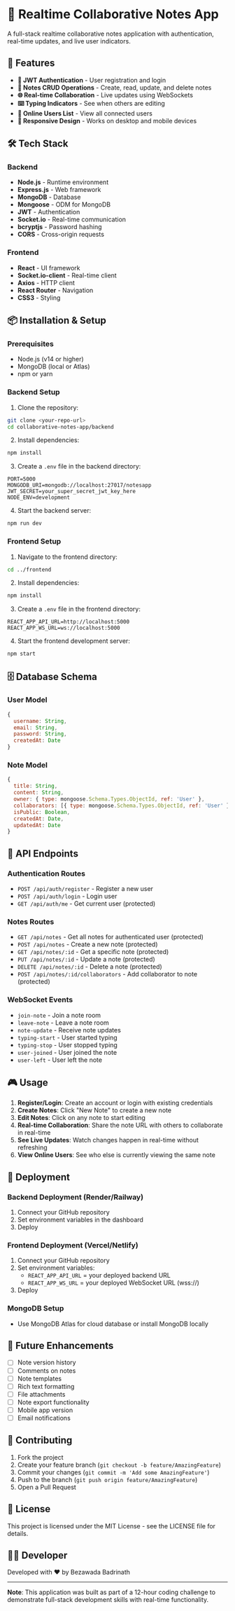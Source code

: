 # 📝 Realtime Collaborative Notes App

A full-stack realtime collaborative notes application with authentication, real-time updates, and live user indicators.

## 🚀 Features

- **🔐 JWT Authentication** - User registration and login
- **📝 Notes CRUD Operations** - Create, read, update, and delete notes
- **🌐 Real-time Collaboration** - Live updates using WebSockets
- **⌨️ Typing Indicators** - See when others are editing
- **👥 Online Users List** - View all connected users
- **📱 Responsive Design** - Works on desktop and mobile devices

## 🛠️ Tech Stack

### Backend
- **Node.js** - Runtime environment
- **Express.js** - Web framework
- **MongoDB** - Database
- **Mongoose** - ODM for MongoDB
- **JWT** - Authentication
- **Socket.io** - Real-time communication
- **bcryptjs** - Password hashing
- **CORS** - Cross-origin requests

### Frontend
- **React** - UI framework
- **Socket.io-client** - Real-time client
- **Axios** - HTTP client
- **React Router** - Navigation
- **CSS3** - Styling

## 📦 Installation & Setup

### Prerequisites
- Node.js (v14 or higher)
- MongoDB (local or Atlas)
- npm or yarn

### Backend Setup

1. Clone the repository:
```bash
git clone <your-repo-url>
cd collaborative-notes-app/backend
```

2. Install dependencies:
```bash
npm install
```

3. Create a `.env` file in the backend directory:
```env
PORT=5000
MONGODB_URI=mongodb://localhost:27017/notesapp
JWT_SECRET=your_super_secret_jwt_key_here
NODE_ENV=development
```

4. Start the backend server:
```bash
npm run dev
```

### Frontend Setup

1. Navigate to the frontend directory:
```bash
cd ../frontend
```

2. Install dependencies:
```bash
npm install
```

3. Create a `.env` file in the frontend directory:
```env
REACT_APP_API_URL=http://localhost:5000
REACT_APP_WS_URL=ws://localhost:5000
```

4. Start the frontend development server:
```bash
npm start
```

## 🗄️ Database Schema

### User Model
```javascript
{
  username: String,
  email: String,
  password: String,
  createdAt: Date
}
```

### Note Model
```javascript
{
  title: String,
  content: String,
  owner: { type: mongoose.Schema.Types.ObjectId, ref: 'User' },
  collaborators: [{ type: mongoose.Schema.Types.ObjectId, ref: 'User' }],
  isPublic: Boolean,
  createdAt: Date,
  updatedAt: Date
}
```

## 🔌 API Endpoints

### Authentication Routes
- `POST /api/auth/register` - Register a new user
- `POST /api/auth/login` - Login user
- `GET /api/auth/me` - Get current user (protected)

### Notes Routes
- `GET /api/notes` - Get all notes for authenticated user (protected)
- `POST /api/notes` - Create a new note (protected)
- `GET /api/notes/:id` - Get a specific note (protected)
- `PUT /api/notes/:id` - Update a note (protected)
- `DELETE /api/notes/:id` - Delete a note (protected)
- `POST /api/notes/:id/collaborators` - Add collaborator to note (protected)

### WebSocket Events
- `join-note` - Join a note room
- `leave-note` - Leave a note room
- `note-update` - Receive note updates
- `typing-start` - User started typing
- `typing-stop` - User stopped typing
- `user-joined` - User joined the note
- `user-left` - User left the note

## 🎮 Usage

1. **Register/Login**: Create an account or login with existing credentials
2. **Create Notes**: Click "New Note" to create a new note
3. **Edit Notes**: Click on any note to start editing
4. **Real-time Collaboration**: Share the note URL with others to collaborate in real-time
5. **See Live Updates**: Watch changes happen in real-time without refreshing
6. **View Online Users**: See who else is currently viewing the same note

## 🚀 Deployment

### Backend Deployment (Render/Railway)
1. Connect your GitHub repository
2. Set environment variables in the dashboard
3. Deploy

### Frontend Deployment (Vercel/Netlify)
1. Connect your GitHub repository
2. Set environment variables:
   - `REACT_APP_API_URL` = your deployed backend URL
   - `REACT_APP_WS_URL` = your deployed WebSocket URL (wss://)
3. Deploy

### MongoDB Setup
- Use MongoDB Atlas for cloud database or install MongoDB locally

## 📝 Future Enhancements

- [ ] Note version history
- [ ] Comments on notes
- [ ] Note templates
- [ ] Rich text formatting
- [ ] File attachments
- [ ] Note export functionality
- [ ] Mobile app version
- [ ] Email notifications

## 🤝 Contributing

1. Fork the project
2. Create your feature branch (`git checkout -b feature/AmazingFeature`)
3. Commit your changes (`git commit -m 'Add some AmazingFeature'`)
4. Push to the branch (`git push origin feature/AmazingFeature`)
5. Open a Pull Request

## 📄 License

This project is licensed under the MIT License - see the LICENSE file for details.

## 👨‍💻 Developer

Developed with ❤️ by Bezawada Badrinath

---

**Note**: This application was built as part of a 12-hour coding challenge to demonstrate full-stack development skills with real-time functionality.
